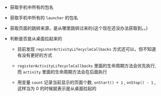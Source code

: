 * 获取手机中所有的包名

* 获取手机中所有的 `launcher` 的包名

* 获取页面的跳转来源，是从哪里跳转过来的(这个现在还没办法获取到。。)

* 判断是否是从桌面拉起来的
    
    - 目前发现 `registerActivityLifecycleCallbacks` 方式还可以，但不知道有没有更好的方式
    
    - `registerActivityLifecycleCallbacks` 里面的生命周期方法会优先执行, 而 `activity` 里面的生命周期方法会在后面执行
    
    - 用变量 `count` 记录当前显示的页面个数, `onStart() + 1` , `onStop() - 1` ,这样当为 0 的时候就表示是从桌面拉起的